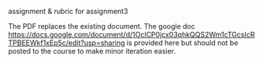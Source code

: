 assignment & rubric for assignment3

The PDF replaces the existing document. The google doc https://docs.google.com/document/d/1OclCP0jcx03qhkQQS2Wm1cTGcsIcRTPBEEWkf1xEp5c/edit?usp=sharing is provided here but should not be posted to the course to make minor iteration easier.
